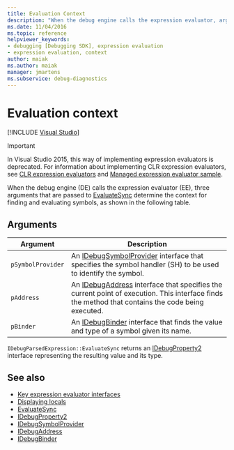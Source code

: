 ```yaml
---
title: Evaluation Context
description: "When the debug engine calls the expression evaluator, arguments determine context for finding and evaluating symbols: pSymbolProvider, pAddress, and pBinder."
ms.date: 11/04/2016
ms.topic: reference
helpviewer_keywords:
- debugging [Debugging SDK], expression evaluation
- expression evaluation, context
author: maiak
ms.author: maiak
manager: jmartens
ms.subservice: debug-diagnostics
---
```

# Evaluation context

 [!INCLUDE [Visual Studio](~/includes/applies-to-version/vs-windows-only.md)]
> [!IMPORTANT]
> In Visual Studio 2015, this way of implementing expression evaluators is deprecated. For information about implementing CLR expression evaluators, see [CLR expression evaluators](https://github.com/Microsoft/ConcordExtensibilitySamples/wiki/CLR-Expression-Evaluators) and [Managed expression evaluator sample](https://github.com/Microsoft/ConcordExtensibilitySamples/wiki/Managed-Expression-Evaluator-Sample).

 When the debug engine (DE) calls the expression evaluator (EE), three arguments that are passed to [EvaluateSync](../../extensibility/debugger/reference/idebugparsedexpression-evaluatesync.md) determine the context for finding and evaluating symbols, as shown in the following table.

## Arguments

|Argument|Description|
|--------------|-----------------|
|`pSymbolProvider`|An [IDebugSymbolProvider](../../extensibility/debugger/reference/idebugsymbolprovider.md) interface that specifies the symbol handler (SH) to be used to identify the symbol.|
|`pAddress`|An [IDebugAddress](../../extensibility/debugger/reference/idebugaddress.md) interface that specifies the current point of execution. This interface finds the method that contains the code being executed.|
|`pBinder`|An [IDebugBinder](../../extensibility/debugger/reference/idebugbinder.md) interface that finds the value and type of a symbol given its name.|

 `IDebugParsedExpression::EvaluateSync` returns an [IDebugProperty2](../../extensibility/debugger/reference/idebugproperty2.md) interface representing the resulting value and its type.

## See also
- [Key expression evaluator interfaces](../../extensibility/debugger/key-expression-evaluator-interfaces.md)
- [Displaying locals](../../extensibility/debugger/displaying-locals.md)
- [EvaluateSync](../../extensibility/debugger/reference/idebugparsedexpression-evaluatesync.md)
- [IDebugProperty2](../../extensibility/debugger/reference/idebugproperty2.md)
- [IDebugSymbolProvider](../../extensibility/debugger/reference/idebugsymbolprovider.md)
- [IDebugAddress](../../extensibility/debugger/reference/idebugaddress.md)
- [IDebugBinder](../../extensibility/debugger/reference/idebugbinder.md)
